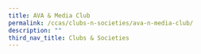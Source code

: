 ```yaml
---
title: AVA & Media Club
permalink: /ccas/clubs-n-societies/ava-n-media-club/
description: ""
third_nav_title: Clubs & Societies
---
```

